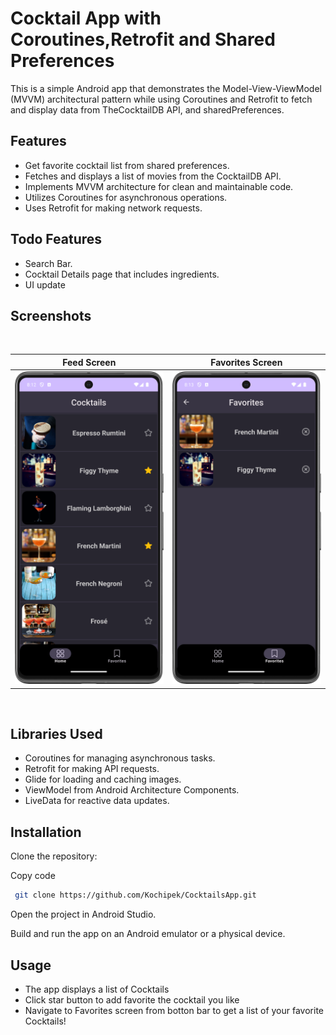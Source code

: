 
#  Cocktail App with Coroutines,Retrofit and Shared Preferences

This is a simple Android app that demonstrates the Model-View-ViewModel (MVVM) architectural pattern while using Coroutines and Retrofit to fetch and display data from TheCocktailDB API, and sharedPreferences.

## Features
- Get favorite cocktail list from shared preferences.
- Fetches and displays a list of movies from the CocktailDB API.
- Implements MVVM architecture for clean and maintainable code.
- Utilizes Coroutines for asynchronous operations.
- Uses Retrofit for making network requests.
## Todo Features
- Search Bar.
- Cocktail Details page that includes ingredients.
- UI update
## Screenshots
</br>

| Feed Screen | Favorites Screen |
| ------- | ------- | 
|<img src="Screenshot_20231122_231243.png" width="250" height="500"/>|<img src="Screenshot_20231122_231319.png" width="250" height="500"/>|

</br>

## Libraries Used
- Coroutines for managing asynchronous tasks.
- Retrofit for making API requests.
- Glide for loading and caching images.
- ViewModel from Android Architecture Components.
- LiveData for reactive data updates.

## Installation
Clone the repository:

Copy code
```bash
 git clone https://github.com/Kochipek/CocktailsApp.git

```
Open the project in Android Studio.

Build and run the app on an Android emulator or a physical device.

## Usage
- The app displays a list of Cocktails
- Click star button to add favorite the cocktail you like
- Navigate to Favorites screen from botton bar to get a list of your favorite Cocktails!
